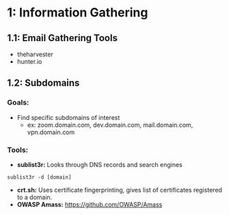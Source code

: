 # 1: Information Gathering
## 1.1: Email Gathering Tools
- theharvester
- hunter.io

## 1.2: Subdomains
### Goals:
- Find specific subdomains of interest
  - ex: zoom.domain.com, dev.domain.com, mail.domain.com, vpn.domain.com
### Tools:
- **sublist3r:** Looks through DNS records and search engines
```
sublist3r -d [domain]
```
- **crt.sh:** Uses certificate fingerprinting, gives list of certificates registered to a domain.
- **OWASP Amass:** https://github.com/OWASP/Amass
